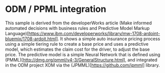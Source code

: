 # ODM / PPML integration
This sample is derived from the developerWorks article (Make informed automated decisions with business rules and Predictive Model Markup Language)[https://www.ibm.com/developerworks/library/mw-1708-ardoint-bluemix/1708-ardoit.html]. 
It shows a simple auto insurance pricing process using a simple tiering rule to create a base price and uses a predictive model, which estimates the claim cost for the driver, to adjust the base price.
The predictive model is a simple Neural Network that is defined using (PMML)[http://dmg.org/pmml/v4-3/GeneralStructure.html], and integrated in the ODM project XOM via the (JPMML)[https://github.com/jpmml] library.
